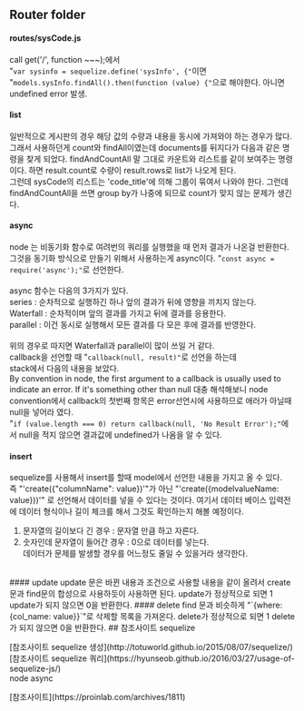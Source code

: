 ## Router folder
#### routes/sysCode.js
call get('/', function ~~~);에서<br>
"`var sysinfo = sequelize.define('sysInfo', {"`이면<br>
"`models.sysInfo.findAll().then(function (value) {"`으로 해야한다. 아니면 undefined error 발생.
#### list
일반적으로 게시판의 경우 해당 값의 수량과 내용을 동시에 가져와야 하는 경우가 많다.
그래서 사용하던게 count와 findAll이였는데 documents를 뒤지다가 다음과 같은
명령을 찾게 되었다. findAndCountAll 말 그대로 카운트와 리스트를 같이 보여주는
명령이다.
하면 result.count로 수량이 result.rows로 list가 나오게 된다.<br>
그런데 sysCode의 리스트는 'code_title'에 의해 그룹이 묶여서 나와야 한다. 그런데 
findAndCountAll을 쓰면 group by가 나중에 되므로 count가 맞지 않는 문제가 생긴다.
#### async
node 는 비동기화 함수로 여려번의 쿼리를 실행했을 때 먼저 결과가 나온걸 반환한다.<br>
그것을 동기화 방식으로 만들기 위해서 사용하는게 async이다. 
"`const async = require('async');"`로 선언한다.<br>
<br>
async 함수는 다음의 3가지가 있다.<br>
series : 순차적으로 실행하긴 하나 앞의 결과가 뒤에 영향을 끼치지 않는다.<br>
Waterfall : 순차적이며 앞의 결과를 가지고 뒤에 결과를 응용한다.<br>
parallel : 이건 동시로 실행해서 모든 결과를 다 모은 후에 결과를 반영한다.<br>
<br>
위의 경우로 따지면 Waterfall과 parallel이 많이 쓰일 거 같다.<br>
callback을 선언할 때 "`callback(null, result)"`로 선언을 하는데<br>
stack에서 다음의 내용을 보았다.<br>
By convention in node, the first argument to a callback is usually used to indicate an error. If it's something other than null
대충 해석해보니 node convention에서 callback의 첫번째 항목은 error선언시에 사용하므로 애러가 아닐때 null을 넣어라 였다.<br>
"`if (value.length === 0) return callback(null, 'No Result Error');"`에서 null을 적지 않으면 결과값에 undefined가 나옴을 알 수 있다.
<br>
#### insert
sequelize를 사용해서 insert를 할때 model에서 선언한 내용을 가지고 올 수 있다.<br>
즉 "'create({"columnName": value})'"가 아닌 "'create({modelvalueName: value}))'"
로 선언해서 데이터를 넣을 수 있다는 것이다. 여기서 데이터 베이스 입력전에 데이터 형식이나 길이 체크를 해서
그것도 확인하는지 해볼 예정이다.<br>
1. 문자열의 길이보다 긴 경우 : 문자열 만큼 하고 자른다.
2. 숫자인데 문자열이 들어간 경우 : 0으로 데이터를 넣는다.<br>
데이터가 문제를 발생할 경우를 어느정도 줄일 수 있을거라 생각한다.
<br>
#### update
update 문은 바뀐 내용과 조건으로 사용할 내용을 같이 올려서 create문과 find문의
합성으로 사용하듯이 사용하면 된다.
update가 정상적으로 되면 1 update가 되지 않으면 0을 반환한다.
#### delete
find 문과 비슷하게 "`{where: {col_name: value}}`"로 삭제할 목록을 가져온다.
delete가 정상적으로 되면 1 delete가 되지 않으면 0을 반환한다.
## 참조사이트
 sequelize<p>
 [참조사이트 sequelize 생성](http://totuworld.github.io/2015/08/07/sequelize/)<br>
 [참조사이트 sequelize 쿼리](https://hyunseob.github.io/2016/03/27/usage-of-sequelize-js/)<br>
 node async<p>
 [참조사이트](https://proinlab.com/archives/1811)<br>
